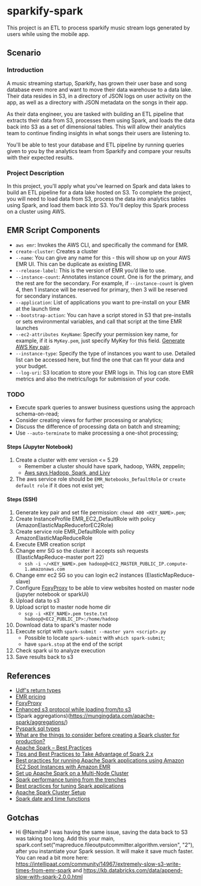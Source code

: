 # sparkify-spark

This project is an ETL to process sparkify music stream logs generated by users while using the mobile app.

## Scenario

### Introduction
A music streaming startup, Sparkify, has grown their user base and song database even more and want to move their data warehouse to a data lake. Their data resides in S3, in a directory of JSON logs on user activity on the app, as well as a directory with JSON metadata on the songs in their app.

As their data engineer, you are tasked with building an ETL pipeline that extracts their data from S3, processes them using Spark, and loads the data back into S3 as a set of dimensional tables. This will allow their analytics team to continue finding insights in what songs their users are listening to.

You'll be able to test your database and ETL pipeline by running queries given to you by the analytics team from Sparkify and compare your results with their expected results.

### Project Description
In this project, you'll apply what you've learned on Spark and data lakes to build an ETL pipeline for a data lake hosted on S3. To complete the project, you will need to load data from S3, process the data into analytics tables using Spark, and load them back into S3. You'll deploy this Spark process on a cluster using AWS.

## EMR Script Components
- `aws emr`: Invokes the AWS CLI, and specifically the command for EMR.
- `create-cluster`: Creates a cluster
- `--name`: You can give any name for this - this will show up on your AWS EMR UI. This can be duplicate as existing EMR.
- `--release-label`: This is the version of EMR you’d like to use.
- `--instance-count`: Annotates instance count. One is for the primary, and the rest are for the secondary. For example, if `--instance-count` is given 4, then 1 instance will be reserved for primary, then 3 will be reserved for secondary instances.
- `--application`: List of applications you want to pre-install on your EMR at the launch time
- `--bootstrap-action`: You can have a script stored in S3 that pre-installs or sets
environmental variables, and call that script at the time EMR launches
- `--ec2-attributes KeyName`: Specify your permission key name, for example, if it is `MyKey.pem`, just specify MyKey for this field. [Generate AWS Key pair](https://docs.aws.amazon.com/AWSEC2/latest/UserGuide/ec2-key-pairs.html#prepare-key-pair).
- `--instance-type`: Specify the type of instances you want to use. Detailed list can be accessed here, but find the one that can fit your data and your budget.
- `--log-uri`: S3 location to store your EMR logs in. This log can store EMR metrics and also the metrics/logs for submission of your code.

### TODO
- Execute spark queries to answer business questions using the approach schema-on-read;
- Consider creating views for further processing or analytics;
- Discuss the difference of processing data on batch and streaming;
- Use `--auto-terminate` to make processing a one-shot processing;

#### Steps (Jupyter Notebook)
1. Create a cluster with emr version <= 5.29
	- Remember a cluster should have spark, hadoop, YARN, zeppelin;
	- [Aws says  Hadoop, Spark, and Livy](https://docs.aws.amazon.com/emr/latest/ManagementGuide/emr-managed-notebooks-working-with.html)
1. The aws service role should be `EMR_Notebooks_DefaultRole` or `create default role` if it does not exist yet;

#### Steps (SSH)
1. Generate key pair and set file permission: `chmod 400 <KEY_NAME>.pem`;
1. Create InstanceProfile EMR_EC2_DefaultRole with policy (AmazonElasticMapReduceforEC2Role)
1. Create service role EMR_DefaultRole with policy AmazonElasticMapReduceRole
1. Execute EMR creation script
1. Change emr SG so the cluster it accepts ssh requests (ElasticMapReduce-master port 22)
	- `ssh -i ~/<KEY_NAME>.pem hadoop@<EC2_MASTER_PUBLIC_IP.compute-1.amazonaws.com`
1. Change emr ec2 SG so you can login ec2 instances (ElasticMapReduce-slave)
1. Configure [FoxyProxy](https://docs.aws.amazon.com/emr/latest/ManagementGuide/emr-connect-master-node-proxy.html) to be able to view websites hosted on master node (jupyter notebook or sparkUi)
1. Upload data to s3
1. Upload script to master node home dir
	- `scp -i <KEY_NAME>.pem teste.txt hadoop@<EC2_PUBLIC_IP>:/home/hadoop`
1. Download data to spark's master node
1. Execute script with `spark-submit --master yarn <script>.py`
	- Possible to locate `spark-submit` with `which spark-submit`;
	- have `spark.stop` at the end of the script
1. Check spark ui to analyze execution
1. Save results back to s3

## References
- [Udf's return types](https://docs.aws.amazon.com/glue/latest/dg/aws-glue-api-crawler-pyspark-extensions-types.html)
- [EMR pricing](https://aws.amazon.com/emr/pricing/)
- [FoxyProxy](https://docs.aws.amazon.com/emr/latest/ManagementGuide/emr-connect-master-node-proxy.html)
- [Enhanced s3 protocol while loading from/to s3](https://sparkbyexamples.com/spark/write-read-csv-file-from-s3-into-dataframe/)
- (Spark aggregations)(https://mungingdata.com/apache-spark/aggregations/)
- [Pyspark sql types](https://spark.apache.org/docs/2.1.2/api/python/_modules/pyspark/sql/types.html)
- [What are the things to consider before creating a Spark cluster for production?](https://www.quora.comWhat-are-the-things-to-consider-before-creating-a-Spark-cluster-for-production)
- [Apache Spark – Best Practices](https://www.bi4all.pt/en/news/en-blog/apache-spark-best-practices)
- [Tips and Best Practices to Take Advantage of Spark 2.x](https://mapr.com/blog/tips-and-best-practices-to-take-advantage-of-spark-2-x)
- [Best practices for running Apache Spark applications using Amazon EC2 Spot Instances with Amazon EMR](https://aws.amazon.com/blogs/big-data/best-practices-for-running-apache-spark-applications-using-amazon-ec2-spot-instances-with-amazon-emr)
- [Set up Apache Spark on a Multi-Node Cluster](https://medium.com/ymedialabs-innovation/apache-spark-on-a-multi-node-cluster-b75967c8cb2b)
- [Spark performance tuning from the trenches](https://medium.com/teads-engineering/spark-performance-tuning-from-the-trenches-7cbde521cf60)
- [Best practices for tuning Spark applications](https://content-dsxlocal.mybluemix.net/docs/content/SSAS34_current/local-dev/best-practices-tuning_spark_application.html)
- [Apache Spark Cluster Setup](https://www.tutorialkart.com/apache-spark/how-to-setup-an-apache-spark-cluster)
- [Spark date and time functions](https://sparkbyexamples.com/spark/spark-sql-date-and-time-functions/)

## Gotchas

- Hi @NamitaP I was having the same issue, saving the data back to S3 was taking too long. Add this your main, spark.conf.set("mapreduce.fileoutputcommitter.algorithm.version", "2"), after you instantiate your Spark session. It will make it save much faster. You can read a bit more here: https://intellipaat.com/community/14967/extremely-slow-s3-write-times-from-emr-spark and https://kb.databricks.com/data/append-slow-with-spark-2.0.0.html